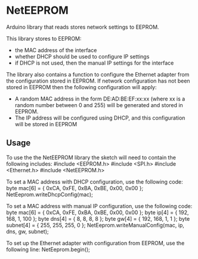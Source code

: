 NetEEPROM
=========

Arduino library that reads stores network settings to EEPROM.

This library stores to EEPROM:
* the MAC address of the interface
* whether DHCP should be used to configure IP settings
* if DHCP is not used, then the manual IP settings for the interface

The library also contains a function to configure the Ethernet adapter
from the configuration stored in EEPROM. If network configuration has
not been stored in EEPROM then the following configuration will apply:
* A random MAC address in the form DE:AD:BE:EF:xx:xx
  (where xx is a random number between 0 and 255) will be generated
  and stored in EEPROM.
* The IP address will be configured using DHCP, and this configuration
  will be stored in EEPROM

Usage
-----

To use the the NetEEPROM library the sketch will need to contain the
following includes:
    #include <EEPROM.h>
    #include <SPI.h>
    #include <Ethernet.h>
    #include <NetEEPROM.h>

To set a MAC address with DHCP configuration, use the following code:
    byte mac[6] = { 0xCA, 0xFE, 0xBA, 0xBE, 0x00, 0x00 };
    NetEeprom.writeDhcpConfig(mac);

To set a MAC address with manual IP configuration, use the following code:
    byte mac[6] = { 0xCA, 0xFE, 0xBA, 0xBE, 0x00, 0x00 };
    byte ip[4] = { 192, 168, 1, 100 };
    byte dns[4] = { 8, 8, 8, 8 };
    byte gw[4] = { 192, 168, 1, 1 };
    byte subnet[4] = { 255, 255, 255, 0 };
    NetEeprom.writeManualConfig(mac, ip, dns, gw, subnet);

To set up the Ethernet adapter with configuration from EEPROM, use the
following line:
    NetEeprom.begin();

